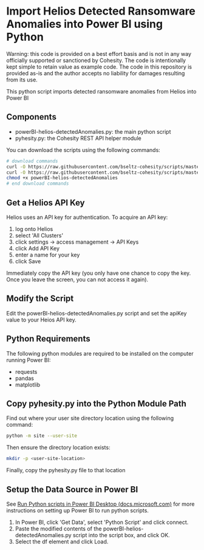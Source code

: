 # Import Helios Detected Ransomware Anomalies into Power BI using Python

Warning: this code is provided on a best effort basis and is not in any way officially supported or sanctioned by Cohesity. The code is intentionally kept simple to retain value as example code. The code in this repository is provided as-is and the author accepts no liability for damages resulting from its use.

This python script imports detected ransomware anomalies from Helios into Power BI

## Components

* powerBI-helios-detectedAnomalies.py: the main python script
* pyhesity.py: the Cohesity REST API helper module

You can download the scripts using the following commands:

```bash
# download commands
curl -O https://raw.githubusercontent.com/bseltz-cohesity/scripts/master/python/powerBI-helios-detectedAnomalies/powerBI-helios-detectedAnomalies.py
curl -O https://raw.githubusercontent.com/bseltz-cohesity/scripts/master/python/pyhesity.py
chmod +x powerBI-helios-detectedAnomalies
# end download commands
```

## Get a Helios API Key

Helios uses an API key for authentication. To acquire an API key:

1. log onto Helios
2. select 'All Clusters'
3. click settings -> access management -> API Keys
4. click Add API Key
5. enter a name for your key
6. click Save

Immediately copy the API key (you only have one chance to copy the key. Once you leave the screen, you can not access it again).

## Modify the Script

Edit the powerBI-helios-detectedAnomalies.py script and set the apiKey value to your Heios API key.

## Python Requirements

The following python modules are required to be installed on the computer running Power BI:

* requests
* pandas
* matplotlib

## Copy pyhesity.py into the Python Module Path

Find out where your user site directory location using the following command:

```bash
python -m site --user-site
```

Then ensure the directory location exists:

```bash
mkdir -p <user-site-location>
```

Finally, copy the pyhesity.py file to that location

## Setup the Data Source in Power BI

See [Run Python scripts in Power BI Desktop (docs.microsoft.com)](https://docs.microsoft.com/en-us/power-bi/connect-data/desktop-python-scripts) for more instructions on setting up Power BI to run python scripts.

1. In Power BI, click 'Get Data', select 'Python Script' and click connect.
2. Paste the modified contents of the powerBI-helios-detectedAnomalies.py script into the script box, and click OK.
3. Select the df element and click Load.
